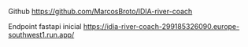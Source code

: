 Github
https://github.com/MarcosBroto/IDIA-river-coach

Endpoint fastapi inicial
https://idia-river-coach-299185326090.europe-southwest1.run.app/